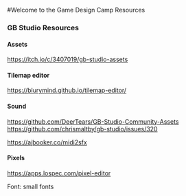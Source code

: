 #Welcome to the Game Design Camp Resources

### GB Studio Resources
#### Assets
https://itch.io/c/3407019/gb-studio-assets

#### Tilemap editor
https://blurymind.github.io/tilemap-editor/


#### Sound
https://github.com/DeerTears/GB-Studio-Community-Assets
https://github.com/chrismaltby/gb-studio/issues/320

https://ajbooker.co/midi2sfx


#### Pixels
https://apps.lospec.com/pixel-editor

Font: small fonts
